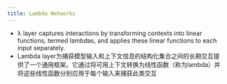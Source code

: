 ```yaml
---
title: Lambda Networks
---
```


- λ layer captures interactions by transforming contexts into linear functions, termed lambdas, and applies these linear functions to each input separately.
- Lambda layer为捕获模型输入和上下文信息的结构化集合之间的长期交互提供了一个通用框架。它通过将可用上下文转换为线性函数（称为lambda）并将这些线性函数分别应用于每个输入来捕获此类交互